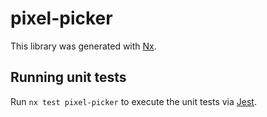 # pixel-picker

This library was generated with [Nx](https://nx.dev).

## Running unit tests

Run `nx test pixel-picker` to execute the unit tests via [Jest](https://jestjs.io).
